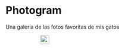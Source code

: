 # Photogram
Una galeria de las fotos favoritas de mis gatos

<style>
    a{
        text-decoration: none;
        color: white;
    }
</style>

<a href="photos.html">Click Aquí -->
    <img src="https://external-content.duckduckgo.com/iu/?u=https%3A%2F%2Fpngimg.com%2Fuploads%2Fpaw%2Fpaw_PNG66.png&f=1&nofb=1&ipt=075e707e13470762ee4775121e411014866658208382cfb1dc51496788c3e794&ipo=images" width="24px">
</a>
